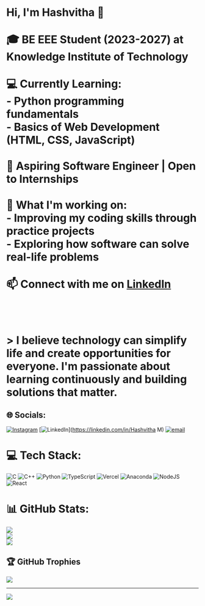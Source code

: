 # 
# Hi, I'm Hashvitha 👋<br><br>🎓 BE EEE Student (2023-2027) at Knowledge Institute of Technology<br><br>💻 Currently Learning:<br>- Python programming fundamentals  <br>- Basics of Web Development (HTML, CSS, JavaScript)<br><br>🔭 Aspiring Software Engineer | Open to Internships<br><br>🌱 What I'm working on:<br>- Improving my coding skills through practice projects  <br>- Exploring how software can solve real-life problems<br><br>📫 Connect with me on [LinkedIn](https://www.linkedin.com/in/hashvitha-m-2514a8290?utm_source=share&utm_campaign=share_via&utm_content=profile&utm_medium=android_app)<br><br><br><br>> I believe technology can simplify life and create opportunities for everyone. I'm passionate about learning continuously and building solutions that matter.<br>


## 🌐 Socials:
[![Instagram](https://img.shields.io/badge/Instagram-%23E4405F.svg?logo=Instagram&logoColor=white)](https://instagram.com/hash__v) [![LinkedIn](https://img.shields.io/badge/LinkedIn-%230077B5.svg?logo=linkedin&logoColor=white)](https://linkedin.com/in/Hashvitha M) [![email](https://img.shields.io/badge/Email-D14836?logo=gmail&logoColor=white)](mailto:hashvitham2006@gmail.com) 

# 💻 Tech Stack:
![C](https://img.shields.io/badge/c-%2300599C.svg?style=for-the-badge&logo=c&logoColor=white) ![C++](https://img.shields.io/badge/c++-%2300599C.svg?style=for-the-badge&logo=c%2B%2B&logoColor=white) ![Python](https://img.shields.io/badge/python-3670A0?style=for-the-badge&logo=python&logoColor=ffdd54) ![TypeScript](https://img.shields.io/badge/typescript-%23007ACC.svg?style=for-the-badge&logo=typescript&logoColor=white) ![Vercel](https://img.shields.io/badge/vercel-%23000000.svg?style=for-the-badge&logo=vercel&logoColor=white) ![Anaconda](https://img.shields.io/badge/Anaconda-%2344A833.svg?style=for-the-badge&logo=anaconda&logoColor=white) ![NodeJS](https://img.shields.io/badge/node.js-6DA55F?style=for-the-badge&logo=node.js&logoColor=white) ![React](https://img.shields.io/badge/react-%2320232a.svg?style=for-the-badge&logo=react&logoColor=%2361DAFB)
# 📊 GitHub Stats:
![](https://github-readme-stats.vercel.app/api?username=HashviM&theme=dark&hide_border=false&include_all_commits=true&count_private=false)<br/>
![](https://nirzak-streak-stats.vercel.app/?user=HashviM&theme=dark&hide_border=false)<br/>
![](https://github-readme-stats.vercel.app/api/top-langs/?username=HashviM&theme=dark&hide_border=false&include_all_commits=true&count_private=false&layout=compact)

## 🏆 GitHub Trophies
![](https://github-profile-trophy.vercel.app/?username=HashviM&theme=radical&no-frame=false&no-bg=true&margin-w=4)

---
[![](https://visitcount.itsvg.in/api?id=HashviM&icon=0&color=0)](https://visitcount.itsvg.in)

